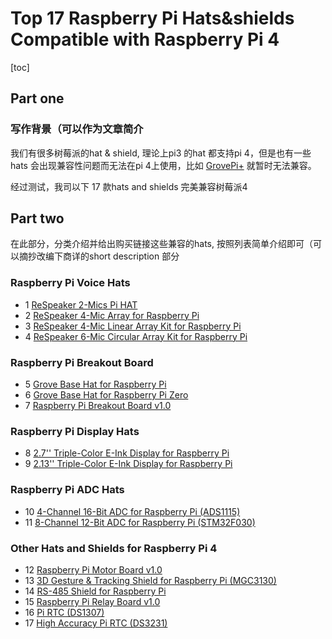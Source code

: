 # Top 17 Raspberry Pi Hats&shields Compatible with Raspberry Pi 4

[toc]

## Part one 

### 写作背景（可以作为文章简介

我们有很多树莓派的hat & shield, 理论上pi3 的hat 都支持pi 4，但是也有一些hats 会出现兼容性问题而无法在pi 4上使用，比如 [GrovePi+](https://www.seeedstudio.com/GrovePi-p-2241.html) 就暂时无法兼容。

经过测试，我司以下 17 款hats and shields 完美兼容树莓派4



## Part two 

在此部分，分类介绍并给出购买链接这些兼容的hats, 按照列表简单介绍即可（可以摘抄改编下商详的short description 部分

### Raspberry Pi Voice Hats

- 1 [ReSpeaker 2-Mics Pi HAT](https://www.seeedstudio.com/ReSpeaker-2-Mics-Pi-HAT.html)  
- 2 [ReSpeaker 4-Mic Array for Raspberry Pi](https://www.seeedstudio.com/ReSpeaker-4-Mic-Array-for-Raspberry-Pi.html)
- 3 [ReSpeaker 4-Mic Linear Array Kit for Raspberry Pi](https://www.seeedstudio.com/ReSpeaker-4-Mic-Linear-Array-Kit-for-Raspberry-Pi.html) 
- 4 [ReSpeaker 6-Mic Circular Array Kit for Raspberry Pi](https://www.seeedstudio.com/ReSpeaker-6-Mic-Circular-Array-Kit-for-Raspberry-Pi.html)

### Raspberry Pi Breakout Board

- 5 [Grove Base Hat for Raspberry Pi](https://www.seeedstudio.com/Grove-Base-Hat-for-Raspberry-Pi.html)
- 6 [Grove Base Hat for Raspberry Pi Zero](https://www.seeedstudio.com/Grove-Base-Hat-for-Raspberry-Pi-Zero-p-3187.html)
- 7 [Raspberry Pi Breakout Board v1.0](https://www.seeedstudio.com/Raspberry-Pi-Breakout-Board-v1-0-p-2410.html)

### Raspberry Pi Display Hats
- 8 [2.7'' Triple-Color E-Ink Display for Raspberry Pi](https://www.seeedstudio.com/2-7-Triple-Color-E-Ink-Display-for-Raspberry-Pi-p-4042.html) 
- 9 [2.13'' Triple-Color E-Ink Display for Raspberry Pi](https://www.seeedstudio.com/2-13-Triple-Color-E-Ink-Display-for-Raspberry-Pi-p-4044.html)

### Raspberry Pi ADC Hats

- 10 [4-Channel 16-Bit ADC for Raspberry Pi (ADS1115)](https://www.seeedstudio.com/4-Channel-16-Bit-ADC-for-Raspberry-Pi-ADS1115-p-2829.html)
- 11 [8-Channel 12-Bit ADC for Raspberry Pi (STM32F030)](https://www.seeedstudio.com/8-Channel-12-Bit-ADC-for-Raspberry-Pi-STM32F030-p-2830.html)

### Other Hats and Shields for  Raspberry Pi 4

- 12 [Raspberry Pi Motor Board v1.0](https://www.seeedstudio.com/Raspberry-Pi-Motor-Board-v1-0-p-2411.html)
- 13 [3D Gesture & Tracking Shield for Raspberry Pi (MGC3130)](https://www.seeedstudio.com/3D-Gesture-Tracking-Shield-for-Raspberry-Pi-MGC3130-p-4073.html)
- 14 [RS-485 Shield for Raspberry Pi](https://www.seeedstudio.com/RS-485-Shield-for-Raspberry-Pi-p-2842.html)
- 15 [Raspberry Pi Relay Board v1.0](https://www.seeedstudio.com/Raspberry-Pi-Relay-Board-v1-0-p-2409.html)
- 16 [Pi RTC (DS1307)](https://www.seeedstudio.com/Pi-RTC-DS1307-p-3213.html)
- 17 [High Accuracy Pi RTC (DS3231)](https://www.seeedstudio.com/High-Accuracy-Pi-RTC-DS3231-p-3214.html)
